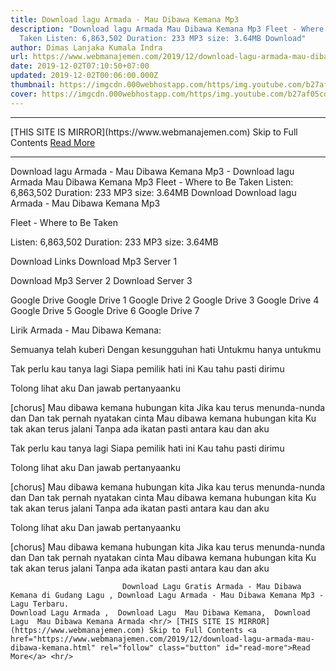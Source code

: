 ```yaml
---
title: Download lagu Armada - Mau Dibawa Kemana Mp3
description: "Download lagu Armada Mau Dibawa Kemana Mp3 Fleet - Where to Be
  Taken Listen: 6,863,502 Duration: 233 MP3 size: 3.64MB Download"
author: Dimas Lanjaka Kumala Indra
url: https://www.webmanajemen.com/2019/12/download-lagu-armada-mau-dibawa-kemana.html
date: 2019-12-02T07:10:50+07:00
updated: 2019-12-02T00:06:00.000Z
thumbnail: https://imgcdn.000webhostapp.com/https/img.youtube.com/b27af05cd0e2a7268d21e8ea0f9f1579.jpeg
cover: https://imgcdn.000webhostapp.com/https/img.youtube.com/b27af05cd0e2a7268d21e8ea0f9f1579.jpeg
---
```


<hr/> [THIS SITE IS MIRROR](https://www.webmanajemen.com) Skip to Full Contents <a href="https://www.webmanajemen.com/2019/12/download-lagu-armada-mau-dibawa-kemana.html" rel="follow" class="button" id="read-more">Read More</a> <hr/> Download lagu Armada - Mau Dibawa Kemana Mp3 - Download lagu Armada Mau Dibawa Kemana Mp3 Fleet - Where to Be Taken Listen: 6,863,502 Duration: 233 MP3 size: 3.64MB Download Download lagu Armada - Mau Dibawa Kemana Mp3

  Fleet - Where to Be Taken 

  Listen: 6,863,502 
  Duration: 233 
  MP3 size: 3.64MB 

  Download Links 
  Download Mp3 Server 1 

  Download Mp3 Server 2 
  Download Server 3 


  Google Drive   Google Drive 1 
  Google Drive 2 
  Google Drive 3 
  Google Drive 4 
  Google Drive 5 
  Google Drive 6 
  Google Drive 7 


                             
Lirik Armada - Mau Dibawa Kemana:
                             
Semuanya telah kuberi
  Dengan kesungguhan hati
  Untukmu hanya untukmu
  
  Tak perlu kau tanya lagi
  Siapa pemilik hati ini
  Kau tahu pasti dirimu
  
  Tolong lihat aku
  Dan jawab pertanyaanku
  
  [chorus]
  Mau dibawa kemana hubungan kita
  Jika kau terus menunda-nunda dan
  Dan tak pernah nyatakan cinta
  Mau dibawa kemana hubungan kita
  Ku tak akan terus jalani
  Tanpa ada ikatan pasti antara kau dan aku
  
  Tak perlu kau tanya lagi
  Siapa pemilik hati ini
  Kau tahu pasti dirimu
  
  Tolong lihat aku
  Dan jawab pertanyaanku
  
  [chorus]
  Mau dibawa kemana hubungan kita
  Jika kau terus menunda-nunda dan
  Dan tak pernah nyatakan cinta
  Mau dibawa kemana hubungan kita
  Ku tak akan terus jalani
  Tanpa ada ikatan pasti antara kau dan aku
  
  Tolong lihat aku
  Dan jawab pertanyaanku
  
  [chorus]
  Mau dibawa kemana hubungan kita
  Jika kau terus menunda-nunda dan
  Dan tak pernah nyatakan cinta
  Mau dibawa kemana hubungan kita
  Ku tak akan terus jalani
  Tanpa ada ikatan pasti antara kau dan aku                                 
                                 
                             Download Lagu Gratis Armada - Mau Dibawa Kemana di Gudang Lagu , Download Lagu Armada - Mau Dibawa Kemana Mp3 - Lagu Terbaru.                                                         Download Lagu Armada ,  Download Lagu  Mau Dibawa Kemana,  Download Lagu  Mau Dibawa Kemana Armada <hr/> [THIS SITE IS MIRROR](https://www.webmanajemen.com) Skip to Full Contents <a href="https://www.webmanajemen.com/2019/12/download-lagu-armada-mau-dibawa-kemana.html" rel="follow" class="button" id="read-more">Read More</a> <hr/>